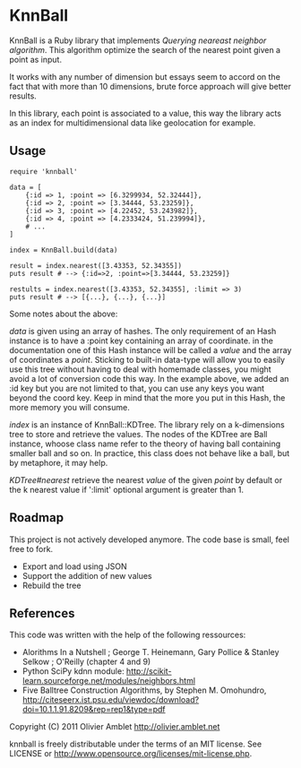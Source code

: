 KnnBall
=======

KnnBall is a Ruby library that implements *Querying neareast neighbor algorithm*.
This algorithm optimize the search of the nearest point given a point as input.

It works with any number of dimension but essays seem to accord on the fact
that with more than 10 dimensions, brute force approach will give better results.

In this library, each point is associated to a value,
this way the library acts as an index for multidimensional data like
geolocation for example.


Usage
-----

    require 'knnball'

    data = [
    	{:id => 1, :point => [6.3299934, 52.32444]},
    	{:id => 2, :point => [3.34444, 53.23259]},
    	{:id => 3, :point => [4.22452, 53.243982]},
    	{:id => 4, :point => [4.2333424, 51.239994]},
    	# ...
    ]

    index = KnnBall.build(data)

    result = index.nearest([3.43353, 52.34355])
    puts result # --> {:id=>2, :point=>[3.34444, 53.23259]}

    restults = index.nearest([3.43353, 52.34355], :limit => 3)
    puts result # --> [{...}, {...}, {...}]

Some notes about the above:

*data* is given using an array of hashes.
The only requirement of an Hash instance is
to have a :point key containing an array of coordinate.
in the documentation one of this Hash instance will be
called a *value* and the array of coordinates a *point*.
Sticking to built-in data-type will allow you to easily
use this tree without having to deal with homemade classes,
you might avoid a lot of conversion code this way. In the example
above, we added an :id key but you are not limited to that, you can
use any keys you want beyond the coord key. Keep in mind that the more
you put in this Hash, the more memory you will consume.

*index* is an instance of KnnBall::KDTree. The library rely on a k-dimensions
tree to store and retrieve the values. The nodes of the KDTree are Ball instance,
whoose class name refer to the theory of having ball containing smaller ball and so
on. In practice, this class does not behave like a ball, but by metaphore, it may help.

*KDTree#nearest* retrieve the nearest *value* of the given *point* by default or
the k nearest value if ':limit' optional argument is greater than 1.

Roadmap
-------

This project is not actively developed anymore. The code base is small, feel free to fork.

* Export and load using JSON
* Support the addition of new values
* Rebuild the tree


References
----------

This code was written with the help of the following ressources:

* Alorithms In a Nutshell ; George T. Heinemann, Gary Pollice & Stanley Selkow ; O'Reilly (chapter 4 and 9)
* Python SciPy kdnn module: http://scikit-learn.sourceforge.net/modules/neighbors.html
* Five Balltree Construction Algorithms, by Stephen M. Omohundro,  http://citeseerx.ist.psu.edu/viewdoc/download?doi=10.1.1.91.8209&rep=rep1&type=pdf

Copyright (C) 2011 Olivier Amblet <http://olivier.amblet.net>

knnball is freely distributable under the terms of an MIT license.
See LICENSE or http://www.opensource.org/licenses/mit-license.php.